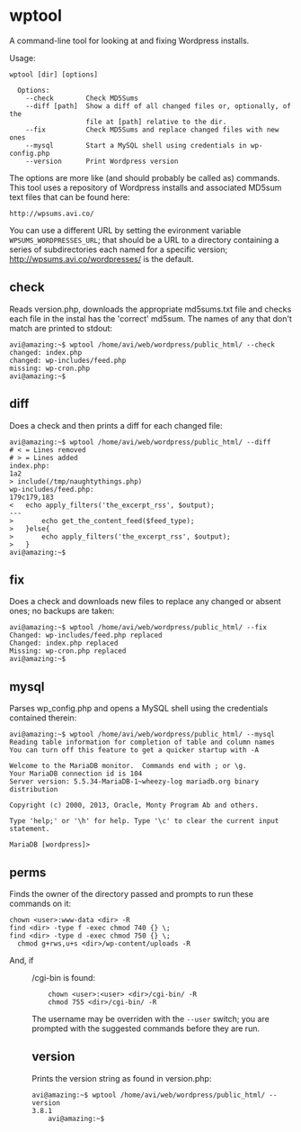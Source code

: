 wptool
======

A command-line tool for looking at and fixing Wordpress installs.

Usage:

    wptool [dir] [options]
     
      Options:
        --check        Check MD5Sums
        --diff [path]  Show a diff of all changed files or, optionally, of the 
                       file at [path] relative to the dir.
        --fix          Check MD5Sums and replace changed files with new ones
        --mysql        Start a MySQL shell using credentials in wp-config.php
        --version      Print Wordpress version

The options are more like (and should probably be called as) commands. This tool 
uses a repository of Wordpress installs and associated MD5sum text files that can
be found here:

    http://wpsums.avi.co/

You can use a different URL by setting the evironment variable `WPSUMS_WORDPRESSES_URL`; 
that should be a URL to a directory containing a series of subdirectories each named
for a specific version; http://wpsums.avi.co/wordpresses/ is the default.

check
-----

Reads version.php, downloads the appropriate md5sums.txt file and checks each 
file in the instal has the 'correct' md5sum. The names of any that don't match 
are printed to stdout:

    avi@amazing:~$ wptool /home/avi/web/wordpress/public_html/ --check 
    changed: index.php
    changed: wp-includes/feed.php
    missing: wp-cron.php
    avi@amazing:~$ 


diff
----

Does a check and then prints a diff for each changed file:

    avi@amazing:~$ wptool /home/avi/web/wordpress/public_html/ --diff
    # < = Lines removed
    # > = Lines added
    index.php:
    1a2
    > include(/tmp/naughtythings.php)
    wp-includes/feed.php:
    179c179,183
    < 	echo apply_filters('the_excerpt_rss', $output);
    ---
    >		echo get_the_content_feed($feed_type);
    > 	}else{
    > 		echo apply_filters('the_excerpt_rss', $output);
    > 	}
    avi@amazing:~$ 

fix
---

Does a check and downloads new files to replace any changed or absent ones; 
no backups are taken:

    avi@amazing:~$ wptool /home/avi/web/wordpress/public_html/ --fix
    Changed: wp-includes/feed.php replaced
    Changed: index.php replaced
    Missing: wp-cron.php replaced
    avi@amazing:~$

mysql
-----

Parses wp_config.php and opens a MySQL shell using the credentials contained
therein:

    avi@amazing:~$ wptool /home/avi/web/wordpress/public_html/ --mysql
    Reading table information for completion of table and column names
    You can turn off this feature to get a quicker startup with -A
    
    Welcome to the MariaDB monitor.  Commands end with ; or \g.
    Your MariaDB connection id is 104
    Server version: 5.5.34-MariaDB-1~wheezy-log mariadb.org binary distribution
    
    Copyright (c) 2000, 2013, Oracle, Monty Program Ab and others.
    
    Type 'help;' or '\h' for help. Type '\c' to clear the current input statement.
    
    MariaDB [wordpress]> 


perms
-----

Finds the owner of the directory passed and prompts to run these commands on it:

    chown <user>:www-data <dir> -R
    find <dir> -type f -exec chmod 740 {} \;
    find <dir> -type d -exec chmod 750 {} \;
	  chmod g+rws,u+s <dir>/wp-content/uploads -R

And, if <dir>/cgi-bin is found:

		chown <user>:<user> <dir>/cgi-bin/ -R
		chmod 755 <dir>/cgi-bin/ -R

The username may be overriden with the `--user` switch; you are prompted
with the suggested commands before they are run.


version
-------

Prints the version string as found in version.php:

    avi@amazing:~$ wptool /home/avi/web/wordpress/public_html/ --version
    3.8.1
		avi@amazing:~$

